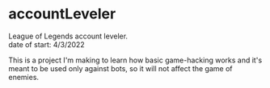 # accountLeveler
League of Legends account leveler.<br />
date of start: 4/3/2022<br />

This is a project I'm making to learn how basic game-hacking works and it's meant to be used only against bots, so it will not affect the game of enemies.<br />